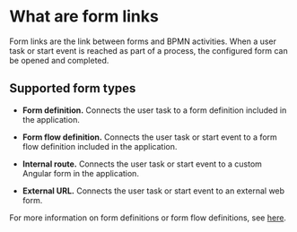 # What are form links

Form links are the link between forms and BPMN activities. When a user task or start event is
reached as part of a process, the configured form can be opened and completed.


## Supported form types

* **Form definition.** Connects the user task to a form definition included in the application.

* **Form flow definition.** Connects the user task or start event to a form flow definition included in the application.

* **Internal route.** Connects the user task or start event to a custom Angular form in the application.

* **External URL.** Connects the user task or start event to an external web form.

For more information on form definitions or form flow definitions, see 
[here](/valtimo-implementation/modules/form-link.md).
